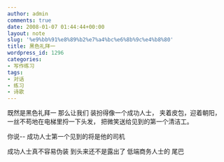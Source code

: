 ```yaml
---
author: admin
comments: true
date: 2008-01-07 01:44:44+00:00
layout: note
slug: '%e9%bb%91%e8%89%b2%e7%a4%bc%e6%8b%9c%e4%b8%80'
title: 黑色礼拜一
wordpress_id: 1296
categories:
- 写作练习
tags:
- 对话
- 练习
- 诗歌
---
```


既然是黑色礼拜一
那么让我们
装扮得像一个成功人士，
夹着皮包，迎着朝阳，
一丝不苟地在电梯里捋一下头发，
把微笑送给见到的第一个清洁工。

你说--
成功人士第一个见到的将是他的司机

成功人士真不容易伪装
到头来还不是露出了
低端商务人士的
尾巴

